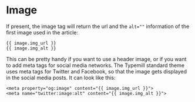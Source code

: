# Image

If present, the image tag will return the url and the `alt=""` information of the first image used in the article: 

````
{{ image.img_url }}
{{ image.img_alt }}
````

This can be pretty handy if you want to use a header image, or if you want to add meta tags for social media networks. The Typemill standard theme uses meta tags for Twitter and Facebook, so that the image gets displayed in the social media posts. It can look like this: 

````
<meta property="og:image" content="{{ image.img_url }}">
<meta name="twitter:image:alt" content="{{ image.img_alt }}">
````

